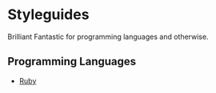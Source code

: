 Styleguides
===========

Brilliant Fantastic for programming languages and otherwise.

## Programming Languages

* [Ruby](langs/ruby.md)
